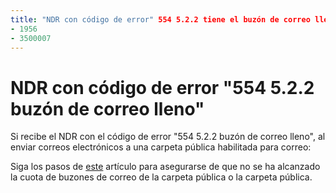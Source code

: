 ```yaml
---
title: "NDR con código de error" 554 5.2.2 tiene el buzón de correo lleno "" MS. Author: chrisda Author: chrisda Manager: dansimp ms. Date: 04/21/2020 ms. Audience: ITPro ms. topic: article ms. Service: o365-Administration ROBOTS: noindex, nofollow localization_priority: archivo MS. Custom: normal. 
- 1956
- 3500007
---
```


# <a name="ndr-with-error-code-554-522-mailbox-full"></a>NDR con código de error "554 5.2.2 buzón de correo lleno"

Si recibe el NDR con el código de error "554 5.2.2 buzón de correo lleno", al enviar correos electrónicos a una carpeta pública habilitada para correo:  

Siga los pasos de [este](https://aka.ms/554522) artículo para asegurarse de que no se ha alcanzado la cuota de buzones de correo de la carpeta pública o la carpeta pública.
